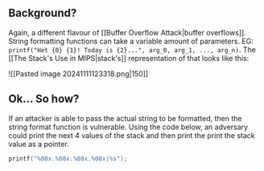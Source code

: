 ## Background?
Again, a different flavour of [[Buffer Overflow Attack|buffer overflows]]. String formatting functions can take a variable amount of parameters. EG: `printf("Het {0} {1}! Today is {2}...", arg_0, arg_1, ..., arg_n)`. The [[The Stack's Use in MIPS|stack's]] representation of that looks like this:

![[Pasted image 20241111123318.png|150]]

## Ok... So how?
If an attacker is able to pass the actual string to be formatted, then the string format function is vulnerable. Using the code below, an adversary could print the next 4 values of the stack and then print the print the stack value as a pointer.

```cpp
printf("%08x.%08x.%08x.%08x|%s");
```

